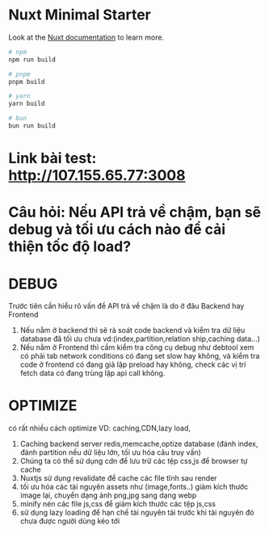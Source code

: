 # Nuxt Minimal Starter

Look at the [Nuxt documentation](https://nuxt.com/docs/getting-started/introduction) to learn more.

```bash
# npm
npm run build

# pnpm
pnpm build

# yarn
yarn build

# bun
bun run build
```

# Link bài test:  http://107.155.65.77:3008

# Câu hỏi: Nếu API trả về chậm, bạn sẽ debug và tối ưu cách nào để cải thiện tốc độ load?
# DEBUG 
Trước tiên cần hiểu rõ vấn đề API trả về chậm là do ở đâu Backend hay Frontend
1. Nếu nằm ở backend thì sẽ rà soát code backend và kiểm tra dữ liệu database đã tối ưu chưa vd:(index,partition,relation ship,caching data...)
2. Nếu nằm ở Frontend thì cầm kiểm tra công cụ debug như debtool xem có phải tab network conditions có đang set slow hay không,
và kiểm tra code ở frontend có đang giả lập preload hay không, check các vị trí fetch data có đang trùng lặp api call không.
# OPTIMIZE
có rất nhiều cách optimize VD: caching,CDN,lazy load,

1. Caching backend server redis,memcache,optize database (đánh index, đánh partition nếu dữ liệu lớn, tối ưu hóa câu truy vấn)
2. Chúng ta có thể sử dụng cdn để lưu trữ các tệp css,js để browser tự cache
3. Nuxtjs sử dụng revalidate để cache các file tĩnh sau render
4. tối ưu hóa các tài nguyên assets như (image,fonts..) giảm kích thước image lại, chuyển dạng ảnh png,jpg sang dạng webp
5. minify nén các file js,css để giảm kích thước các tệp js,css
6. sử dụng lazy loading để hạn chế tài nguyên tải trước khi tài nguyên đó chưa được người dùng kéo tới
